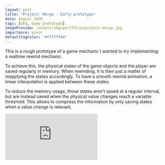 ```yaml
---
layout: post
title: "Project: Merge - Early prototype"
date: August 2020
tags: [UE4, Game prototype]
imagePreview: /assets/img/portfolio/project-merge.jpg
importance: minor
defaultTagColor: "#ffffff44"
---
```


This is a rough prototype of a game mechanic I wanted to try implementing: a realtime rewind mechanic.

To achieve this, the physical states of the game objects and the player are saved regularly in memory.
When rewinding, it is then just a matter of reapplying the states accordingly.
To have a smooth rewind animation, a linear interpolation is applied between these states.

To reduce the memory usage, those states aren't saved at a regular interval, but are instead saved 
when the physical value changes reach a variable threshold. This allows to compress the information
by only saving states when a value change is relevant.

<div class="ratio ratio-16x9">
    <iframe src="https://www.youtube.com/embed/vPMXBt8YsHA" frameborder="0" allow="accelerometer; autoplay; clipboard-write; encrypted-media; gyroscope; picture-in-picture" allowfullscreen></iframe>
</div>

